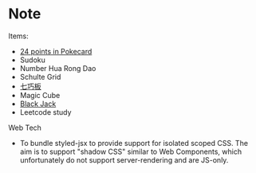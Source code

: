 Note
===

Items:
* [24 points in Pokecard](https://baike.baidu.com/item/24%E7%82%B9/6433670)
* Sudoku
* Number Hua Rong Dao
* Schulte Grid
* [七巧板](https://zh.wikipedia.org/wiki/七巧板)
* Magic Cube
* [Black Jack](https://zh.wikipedia.org/wiki/二十一點)
* Leetcode study

Web Tech
* To bundle styled-jsx to provide support for isolated scoped CSS. The aim is to support "shadow CSS" similar to Web Components, which unfortunately do not support server-rendering and are JS-only.

